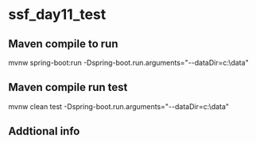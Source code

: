 # ssf_day11_test

## Maven compile to run
mvnw spring-boot:run -Dspring-boot.run.arguments="--dataDir=c:\data"

## Maven compile run test
mvnw clean test -Dspring-boot.run.arguments="--dataDir=c:\data"

## Addtional info
